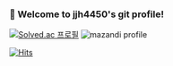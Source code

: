 ### 👋 Welcome to jjh4450's git profile!
[![Solved.ac
프로필](http://mazassumnida.wtf/api/v2/generate_badge?boj=jjh4450)](https://solved.ac/jjh4450)
![mazandi profile](http://mazandi.herokuapp.com/api?handle=jjh4450&theme=dark)

[![Hits](https://hits.seeyoufarm.com/api/count/incr/badge.svg?url=https%3A%2F%2Fm.blog.naver.com%2Fdlaxodud2388%2F222105311346&count_bg=%23555555&title_bg=%23555555&icon=pinboard.svg&icon_color=%23E7E7E7&title=day%2Ftota&edge_flat=false)](https://hits.seeyoufarm.com)

<!--
[![Top Langs](https://github-readme-stats.vercel.app/api/top-langs/?username=jjh4450&layout=compact)](https://github.com/jjh4450/github-readme-stats)
[![Anurag's GitHub stats](https://github-readme-stats.vercel.app/api?username=jjh4450)](https://github.com/jjh4450/github-readme-stats)
**jjh4450/jjh4450** is a ✨ _special_ ✨ repository because its `README.md` (this file) appears on your GitHub profile.

Here are some ideas to get you started:

- 🔭 I’m currently working on ...
- 🌱 I’m currently learning ...
- 👯 I’m looking to collaborate on ...
- 🤔 I’m looking for help with ...
- 💬 Ask me about ...
- 📫 How to reach me: ...
- 😄 Pronouns: ...
- ⚡ Fun fact: ...
-->
